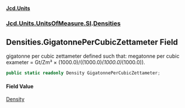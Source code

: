 #### [Jcd.Units](index.md 'index')
### [Jcd.Units.UnitsOfMeasure.SI](Jcd.Units.UnitsOfMeasure.SI.md 'Jcd.Units.UnitsOfMeasure.SI').[Densities](Densities.md 'Jcd.Units.UnitsOfMeasure.SI.Densities')

## Densities.GigatonnePerCubicZettameter Field

gigatonne per cubic zettameter defined such that: megatonne per cubic exameter = Gt/Zm³ ×
(1000.0)/((1000.0)*(1000.0)*(1000.0)).

```csharp
public static readonly Density GigatonnePerCubicZettameter;
```

#### Field Value
[Density](Density.md 'Jcd.Units.UnitTypes.Density')